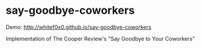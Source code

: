 # say-goodbye-coworkers

Demo: http://whitef0x0.github.io/say-goodbye-coworkers

Implementation of The Cooper Review's "Say Goodbye to Your Coworkers"
